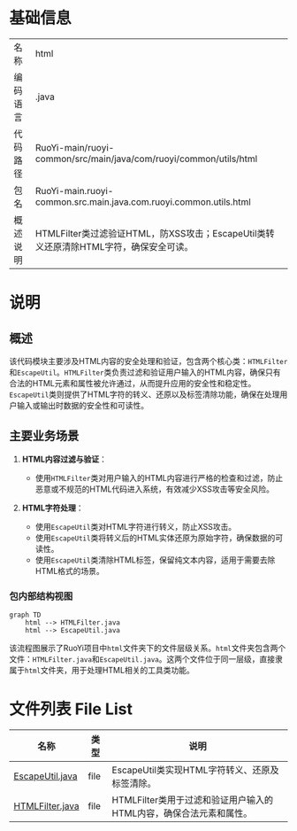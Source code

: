 # 基础信息

|      |      |
|------|------|
| 名称 | html |
| 编码语言 | .java |
| 代码路径 | RuoYi-main/ruoyi-common/src/main/java/com/ruoyi/common/utils/html |
| 包名 | RuoYi-main.ruoyi-common.src.main.java.com.ruoyi.common.utils.html |
| 概述说明 | HTMLFilter类过滤验证HTML，防XSS攻击；EscapeUtil类转义还原清除HTML字符，确保安全可读。 |

# 说明

## 概述

该代码模块主要涉及HTML内容的安全处理和验证，包含两个核心类：`HTMLFilter`和`EscapeUtil`。`HTMLFilter`类负责过滤和验证用户输入的HTML内容，确保只有合法的HTML元素和属性被允许通过，从而提升应用的安全性和稳定性。`EscapeUtil`类则提供了HTML字符的转义、还原以及标签清除功能，确保在处理用户输入或输出时数据的安全性和可读性。

## 主要业务场景

1. **HTML内容过滤与验证**：
   - 使用`HTMLFilter`类对用户输入的HTML内容进行严格的检查和过滤，防止恶意或不规范的HTML代码进入系统，有效减少XSS攻击等安全风险。

2. **HTML字符处理**：
   - 使用`EscapeUtil`类对HTML字符进行转义，防止XSS攻击。
   - 使用`EscapeUtil`类将转义后的HTML实体还原为原始字符，确保数据的可读性。
   - 使用`EscapeUtil`类清除HTML标签，保留纯文本内容，适用于需要去除HTML格式的场景。


### 包内部结构视图

```mermaid
graph TD
    html --> HTMLFilter.java
    html --> EscapeUtil.java
```

该流程图展示了RuoYi项目中`html`文件夹下的文件层级关系。`html`文件夹包含两个文件：`HTMLFilter.java`和`EscapeUtil.java`。这两个文件位于同一层级，直接隶属于`html`文件夹，用于处理HTML相关的工具类功能。

# 文件列表 File List

| 名称   | 类型  | 说明 |
|-------|------|-------------|
| [EscapeUtil.java](EscapeUtil.md) | file | EscapeUtil类实现HTML字符转义、还原及标签清除。 |
| [HTMLFilter.java](HTMLFilter.md) | file | HTMLFilter类用于过滤和验证用户输入的HTML内容，确保合法元素和属性。 |


